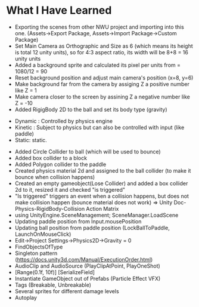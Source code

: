 # What I Have Learned

* Exporting the scenes from other NWU project and importing into this one. (Assets->Export Package, Assets->Import Package->Custom Package)
* Set Main Camera as Orthographic and Size as 6 (which means its height is total 12 unity units), so for 4:3 aspect ratio, its width will be 8+8 = 16 unity units
* Added a background sprite and calculated its pixel per units from = 1080/12 = 90
* Reset background position and adjust main camera's position (x=8, y=6)
* Make background far from the camera by assiging Z a positive number like Z = 1
* Make camera closer to the screen by assining Z a negative number like Z = -10
* Added RigigBody 2D to the ball and set its body type (gravity)
 - Dynamic : Controlled by physics engine
 - Kinetic : Subject to physics but can also be controlled with input (like paddle)
 - Static: static.
* Added Circle Collider to ball (which will be used to bounce)
* Added box collider to a block
* Added Polygon collider to the paddle
* Created physics material 2d and assigned to the ball collider (to make it bounce when collision happens)
* Created an empty gameobject(Lose Collider) and added a box collider 2d to it, resized it and checked "is triggered" 
* "Is triggered" triggers an event when a collision happens, but does not make collision happen (bounce material does not work) => Unity Doc-Physics-RigidBody-Collision Action Matrix
* using UnityEngine.SceneManagement; SceneManager.LoadScene
* Updating paddle position from Input.mousePosition
* Updating ball position from paddle position (LockBallToPaddle, LaunchOnMouseClick)
* Edit->Project Settings->Physics2D->Gravity = 0
* FindObjectsOfType
* Singleton pattern (https://docs.unity3d.com/Manual/ExecutionOrder.html)
* AudioClip and AudioSource (PlayClipAtPoint, PlayOneShot)
* [Range(0.1f, 10f)] [SerializeField]
* Instantiate GameObject out of Prefabs (Particle Effect VFX)
* Tags (Breakable, Unbreakable)
* Several sprites for different damage levels
* Autoplay

